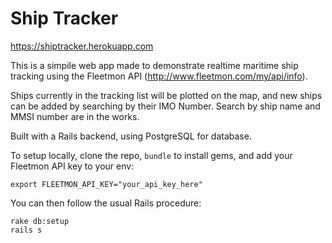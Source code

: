 Ship Tracker
============

https://shiptracker.herokuapp.com

This is a simpile web app made to demonstrate realtime maritime ship tracking using the Fleetmon API (http://www.fleetmon.com/my/api/info). 

Ships currently in the tracking list will be plotted on the map, and new ships can be added by searching by their IMO Number. Search by ship name and MMSI number are in the works.

Built with a Rails backend, using PostgreSQL for database.

To setup locally, clone the repo, `bundle` to install gems, and add your Fleetmon API key to your env:

```
export FLEETMON_API_KEY="your_api_key_here"
```

You can then follow the usual Rails procedure:

```
rake db:setup
rails s
```
